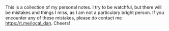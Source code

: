 This is a collection of my personal notes.
I try to be watchful, but there will be mistakes and things I miss, 
as I am not a particulary bright person. If you encounter any of these mistakes, 
please do contact me https://t.me/local_dan. Cheers! 

